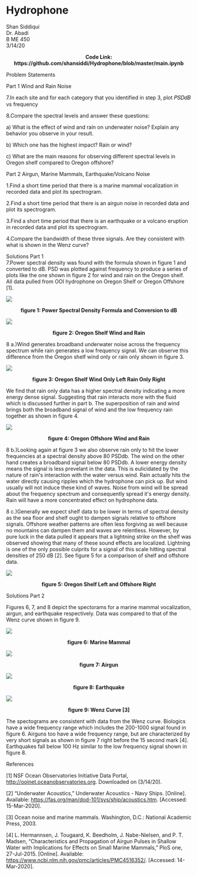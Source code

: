 # Hydrophone

Shan Siddiqui<br/>
Dr. Abadi <br/>
B ME 450<br />
3/14/20<br/>

<p align="center">
<b>Code Link: https://github.com/shansiddi/Hydrophone/blob/master/main.ipynb</b><br>

Problem Statements<br/>

Part 1 Wind and Rain Noise<br/>

  7.In each site and for each category that you identified in step 3, plot 𝑃𝑆𝐷𝑑𝐵 vs frequency<br/>

  8.Compare the spectral levels and answer these questions:<br/>

  a) What is the effect of wind and rain on underwater noise? Explain any behavior you observe in your result.<br/>

  b) Which one has the highest impact? Rain or wind?<br/>

  c) What are the main reasons for observing different spectral levels in Oregon shelf compared to Oregon offshore?<br/>

Part 2 Airgun, Marine Mammals, Earthquake/Volcano Noise<br/>

  1.Find a short time period that there is a marine mammal vocalization in recorded data and plot its spectrogram.<br/>

  2.Find a short time period that there is an airgun noise in recorded data and plot its spectrogram.<br/>

  3.Find a short time period that there is an earthquake or a volcano eruption in recorded data and plot its spectrogram.<br/>

  4.Compare the bandwidth of these three signals. Are they consistent with what is shown in the Wenz curve?<br/>
  
Solutions Part 1<br/>
7.Power spectral density was found with the formula shown in figure 1 and converted to dB. PSD was plotted against frequency to produce a series of plots like the one shown in figure 2 for wind and rain on the Oregon shelf. All data pulled from OOI hydrophone on Oregon Shelf or Oregon Offshore [1].

![](images/fig1.png)
<p align="center">
<b>figure 1: Power Spectral Density Formula and Conversion to dB</b><br>
  
![](images/fig2.png)
<p align="center">
<b>figure 2: Oregon Shelf Wind and Rain </b><br>
  
8 a.)Wind generates broadband underwater noise across the frequency spectrum while rain generates a low frequency signal. We can observe this difference from the Oregon shelf wind only or rain only shown in figure 3.  
  
![](images/fig3.png)
<p align="center">
<b>figure 3: Oregon Shelf Wind Only Left Rain Only Right</b><br>  
  
We find that rain only data has a higher spectral density indicating a more energy dense signal. Suggesting that rain interacts more with the fluid which is discussed further in part b. The superposition of rain and wind brings both the broadband signal of wind and the low frequency rain together as shown in figure 4.

![](images/fig4.png)
<p align="center">
<b>figure 4: Oregon Offshore Wind and Rain</b><br>  

8 b.)Looking again at figure 3 we also observe rain only to hit the lower frequencies at a spectral density above 80 PSDdb. The wind on the other hand creates a broadband signal below 80 PSDdb. A lower energy density means the signal is less prevelant in the data. This is eulicidated by the nature of rain's interaction with the water versus wind. Rain actually hits the water directly causing ripples which the hydrophone can pick up. But wind usually will not induce these kind of waves. Noise from wind will be spread about the frequency spectrum and consequently spread it's energy density. Rain will have a more concentrated effect on hydrophone data.

8 c.)Generally we expect shelf data to be lower in terms of spectral density as the sea floor and shelf ought to dampen signals relative to offshore signals. Offshore weather patterns are often less forgiving as well because no mountains can dampen them and waves are relentless. However, by pure luck in the data pulled it appears that a lightning strike on the shelf was observed showing that many of these sound effects are localized. Lightning is one of the only possible culprits for a signal of this scale hitting spectral densities of 250 dB [2]. See figure 5 for a comparison of shelf and offshore data.

![](images/fig5.png)
<p align="center">
<b>figure 5: Oregon Shelf Left and Offshore Right</b><br>  
  
Solutions Part 2

Figures 6, 7, and 8 depict the spectorams for a marine mammal vocalization, airgun, and earthquake respectively. Data was compared to that of the Wenz curve shown in figure 9.

![](images/fig6.png)
<p align="center">
<b>figure 6: Marine Mammal</b><br>  
  
![](images/fig7.png)
<p align="center">
<b>figure 7: Airgun</b><br>    
  
![](images/fig8.png)
<p align="center">
<b>figure 8: Earthquake</b><br>  
  
![](images/fig9.png)
<p align="center">
<b>figure 9: Wenz Curve [3]</b><br>  
  
The spectograms are consistent with data from the Wenz curve. Biologics have a wide frequency range which includes the 200-1000 signal found in figure 6. Airguns too have a wide frequency range, but are characterized by very short signals as shown in figure 7 right before the 15 second mark [4]. Earthquakes fall below 100 Hz similar to the low frequency signal shown in figure 8.    

References<br/>

[1] NSF Ocean Observatories Initiative Data Portal, http://ooinet.oceanobservatories.org. Downloaded on (3/14/20).

[2] “Underwater Acoustics,” Underwater Acoustics - Navy Ships. [Online]. Available: https://fas.org/man/dod-101/sys/ship/acoustics.htm. [Accessed: 15-Mar-2020].

[3] Ocean noise and marine mammals. Washington, D.C.: National Academic Press, 2003.

[4] L. Hermannsen, J. Tougaard, K. Beedholm, J. Nabe-Nielsen, and P. T. Madsen, “Characteristics and Propagation of Airgun Pulses in Shallow Water with Implications for Effects on Small Marine Mammals,” PloS one, 27-Jul-2015. [Online]. Available: https://www.ncbi.nlm.nih.gov/pmc/articles/PMC4516352/. [Accessed: 14-Mar-2020].
